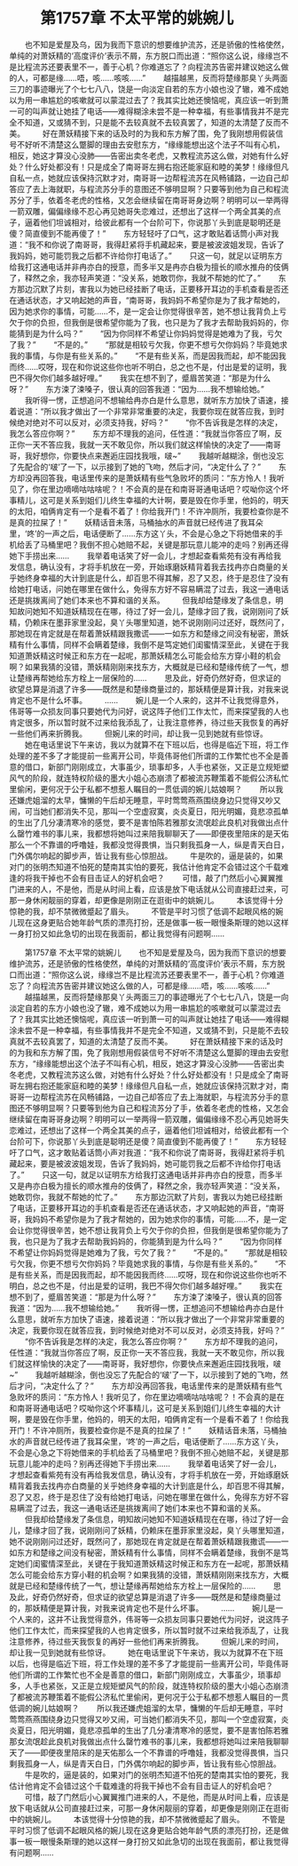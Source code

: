 # 　　第1757章 不太平常的姚婉儿
　　也不知是爱屋及乌，因为我而下意识的想要维护流苏，还是骄傲的性格使然，单纯的对萧妖精的‘高度评价’表示不屑，东方脱口而出道：“照你这么说，缘缘岂不是比程流苏还要表里不一，善于心机？你难道忘了？向程流苏告密并建议她这么做的人，可都是缘……唔，咳……咳咳……”
　　越描越黑，反而将楚缘那臭丫头两面三刀的事迹曝光了个七七八八，饶是一向淡定自若的东方小娘也没了辙，难不成她以为用一串尴尬的咳嗽就可以蒙混过去了？我其实比她还懊恼呢，真应该一听到萧一可的叫声就让她挂了电话——难得糊涂未尝不是一种幸福，有些事情我并不是完全不知道，又或猜不到，只是能不去较真就不去较真罢了，知道的太清楚了反而不美。
　　好在萧妖精接下来的话及时的为我和东方解了围，免了我刚想用假装信号不好听不清楚这么蹩脚的理由去安慰东方，“缘缘能想出这个法子不叫有心机，相反，她这才算没心没肺——告密出卖冬老虎，又教程流苏这么做，对她有什么好处？什么好处都没有！只是成全了南哥哥左拥右抱还能家庭和睦的美梦！缘缘但凡自私一点，她就应该保持沉默才对，南哥哥一边帮程流苏在风畅铺路，一边自己却答应了去上海就职，与程流苏分手的意图还不够明显啊？只要等到他为自己和程流苏分了手，依着冬老虎的性格，又怎会继续留在南哥哥身边啊？明明可以一举两得一箭双雕，偏偏缘缘不忍心再见她哥失恋难过，还想出了这样一个两全其美的点子，逼着他们坦诚相对，给彼此都有一个台阶可下，你说那丫头到底是聪明还是傻？简直傻到不能再傻了！”
　　东方轻轻吁了口气，这才敢贴着话筒小声对我道：“我不和你说了南哥哥，我得赶紧将手机藏起来，要是被波波姐发现，告诉了我妈妈，她可能罚我之后都不许给你打电话了。”
　　只这一句，就足以证明东方给我打这通电话并非冉亦白的授意，而多半又是冉亦白极为擅长的顺水推舟的伎俩了，释然之余，我亦轻声笑道：“没关系，她敢罚你，我就不帮她的忙了。”
　　东方那边沉默了片刻，害我以为她已经挂断了电话，正要移开耳边的手机查看是否还在通话状态，才又响起她的声音，“南哥哥，我妈妈不希望你是为了我才帮她的，因为她求你的事情，可能……不，是一定会让你觉得很辛苦，她不想让我背负上亏欠于你的负担，但我倒是很希望你能为了我，也只是为了我才去帮助我妈妈的，你能猜到是为什么吗？”
　　“因为你同样不希望让你妈妈觉得是她难为了我，亏欠了我？”
　　“不是的。”
　　“那就是相较亏欠我，你更不想亏欠你妈妈？毕竟她求我的事情，与你是有些关系的。”
　　“不是有些关系，而是因我而起，却不能因我而终……哎呀，现在和你说这些你也听不明白，总之也不是，付出是爱的证明，我巴不得欠你们越多越好哩。”
　　我实在想不到了，蹙眉苦笑道：“那是为什么呀？”
　　东方涑了涑嗓子，很认真的回答我道：“因为……我不想输给她。”
　　我听得一愣，正想追问不想输给冉亦白是什么意思，就听东方加快了语速，接着说道：“所以我才做出了一个非常非常重要的决定，我要你现在就答应我，到时候绝对绝对不可以反对，必须支持我，好吗？”
　　“你不告诉我是怎样的决定，我怎么答应你啊？”
　　东方却不理我的追问，任性道：“我就当你答应了啊，反正你一天不答应我，我就一天不敢见你，所以我们就这样愉快的决定了——南哥哥，我好想你，你要快点来邂逅庄园找我哦，啵~”
　　我越听越糊涂，倒也没忘了先配合的‘啵’了一下，以示接到了她的飞吻，然后才问，“决定什么了？”
　　东方却没再回答我，电话里传来的是萧妖精有些气急败坏的质问：“东方怜人！我听见了，你在里边嘀嘀咕咕啥呢？！不会真的是在和南哥哥通电话吧？哎呦你这个坏事精儿，这可是关系到姐们儿终生幸福的大计啊，要是毁在你手里，他妈的，明天的太阳，咱俩肯定有一个是看不着了！你给我开门！不许冲厕所，我要检查你是不是真的拉屎了！”
　　妖精话音未落，马桶抽水的声音就已经传进了我耳朵里，‘咚’的一声之后，电话便断了……东方这丫头，不会是心急之下将她借来的手机给丢了马桶里吧？我倒不担心她赔不起，关键是那玩意儿能冲的走吗？别再还得她下手捞出来……
　　我举着电话笑了好一会儿，才想起查看紫苑有没有再给我发信息，确认没有，才将手机放在一旁，开始琢磨妖精背着我去找冉亦白商量的关乎她终身幸福的大计到底是什么，却百思不得其解，忍了又忍，终于是忍住了没有给她打电话，问她在哪里在做什么，免得东方好不容易瞒混了过去，我这一通电话还是挑拨离间了她们本来也不算和谐的关系。
　　但我却给楚缘发了条信息，明知故问她知不知道妖精现在在哪，待过了好一会儿，楚缘才回了我，说刚刚问了妖精，仍赖床在墨菲家里没起，臭丫头哪里知道，她不说刚刚问过还好，既然问了，那她现在肯定就是在帮着萧妖精跟我撒谎——一如东方和楚缘之间没有秘密，萧妖精有什么事情，同样不会瞒着楚缘，我倒不是笃定她们闺蜜情深至此，关键在于我知道萧妖精这时候正和东方在一起呢，那萧妖精怎么可能会给东方穿小鞋的机会啊？如果我猜的没错，萧妖精刚刚来找东方，大概就是已经和楚缘传统了一气，想让楚缘再帮她给东方栓上一层保险的……
　　思及此，好奇仍然好奇，但求证的欲望总算是消退了许多——既然是和楚缘商量过的，那妖精便是算计我，对我来说肯定也不是什么坏事。
　　……
　　婉儿是一个人来的，这并不让我觉得意外，伟哥等一众损友同事只要她代为问好，说这阵子他们工作太忙，而来探望我的人也肯定很多，所以暂时就不过来给我添乱了，让我注意修养，待过些天我恢复的再好一些他们再来折腾我。
　　但婉儿来的时间，却让我一见到她就有些惊讶。
　　她在电话里说下午来访，我以为就算不在下班以后，也得是临近下班，将工作处理的差不多了才能提前一些离开公司，毕竟伟哥他们所谓的工作繁忙也不全是善意的借口，新部门刚刚成立，大事虽少，琐事却多，人手也紧张，又正是立规矩塑风气的阶段，就连特权阶级的墨大小姐心态崩溃了都被流苏鞭策着不能假公济私忙里偷闲，更何况于公于私都不想惹人瞩目的一贯低调的婉儿姑娘啊？
　　所以我还嫌虎姐溜的太早，慵懒的午后却无睡意，平时莺莺燕燕围绕身边只觉得又吵又闹，可当她们都消失不见，那叫一个空虚寂寞，炎炎夏日，阳光明媚，竟悲凉孤单的生出了几分凄清寒冷的感觉，要不是害怕陈若雅那女流氓趁此良机对我做出点什么罄竹难书的事儿来，我都想将她叫过来陪我聊聊天了——即便夜里陪床的是天佑那么一个不靠谱的呼噜娃，我都没觉得畏惧，当只剩我孤身一人，纵是青天白日，门外偶尔响起的脚步声，皆让我有些心惊胆战。
　　牛是吹的，逼是装的，如果对门的张明杰知道不怕死的楚南其实怕的要死，我估计他肯定不会错过这个千载难逢的将我干掉也不会有目击证人的好机会吧？
　　可惜，敲了门然后小心翼翼推门进来的人，不是他，而是从时间上看，应该是放下电话就从公司直接赶过来，可那一身休闲靓丽的穿着，却更像是刚刚正在逛街中的姚婉儿。
　　本该觉得十分惊艳的我，却不禁微微蹙起了眉头。
　　不管是平时习惯了低调不起眼风格的婉儿现在这身更贴合她年龄气质的漂亮打扮，还是做事一板一眼慢条斯理的她以这样一身打扮又如此急切的出现在我面前，都让我觉得有问题啊……

　　第1757章 不太平常的姚婉儿
　　也不知是爱屋及乌，因为我而下意识的想要维护流苏，还是骄傲的性格使然，单纯的对萧妖精的‘高度评价’表示不屑，东方脱口而出道：“照你这么说，缘缘岂不是比程流苏还要表里不一，善于心机？你难道忘了？向程流苏告密并建议她这么做的人，可都是缘……唔，咳……咳咳……”
　　越描越黑，反而将楚缘那臭丫头两面三刀的事迹曝光了个七七八八，饶是一向淡定自若的东方小娘也没了辙，难不成她以为用一串尴尬的咳嗽就可以蒙混过去了？我其实比她还懊恼呢，真应该一听到萧一可的叫声就让她挂了电话——难得糊涂未尝不是一种幸福，有些事情我并不是完全不知道，又或猜不到，只是能不去较真就不去较真罢了，知道的太清楚了反而不美。
　　好在萧妖精接下来的话及时的为我和东方解了围，免了我刚想用假装信号不好听不清楚这么蹩脚的理由去安慰东方，“缘缘能想出这个法子不叫有心机，相反，她这才算没心没肺——告密出卖冬老虎，又教程流苏这么做，对她有什么好处？什么好处都没有！只是成全了南哥哥左拥右抱还能家庭和睦的美梦！缘缘但凡自私一点，她就应该保持沉默才对，南哥哥一边帮程流苏在风畅铺路，一边自己却答应了去上海就职，与程流苏分手的意图还不够明显啊？只要等到他为自己和程流苏分了手，依着冬老虎的性格，又怎会继续留在南哥哥身边啊？明明可以一举两得一箭双雕，偏偏缘缘不忍心再见她哥失恋难过，还想出了这样一个两全其美的点子，逼着他们坦诚相对，给彼此都有一个台阶可下，你说那丫头到底是聪明还是傻？简直傻到不能再傻了！”
　　东方轻轻吁了口气，这才敢贴着话筒小声对我道：“我不和你说了南哥哥，我得赶紧将手机藏起来，要是被波波姐发现，告诉了我妈妈，她可能罚我之后都不许给你打电话了。”
　　只这一句，就足以证明东方给我打这通电话并非冉亦白的授意，而多半又是冉亦白极为擅长的顺水推舟的伎俩了，释然之余，我亦轻声笑道：“没关系，她敢罚你，我就不帮她的忙了。”
　　东方那边沉默了片刻，害我以为她已经挂断了电话，正要移开耳边的手机查看是否还在通话状态，才又响起她的声音，“南哥哥，我妈妈不希望你是为了我才帮她的，因为她求你的事情，可能……不，是一定会让你觉得很辛苦，她不想让我背负上亏欠于你的负担，但我倒是很希望你能为了我，也只是为了我才去帮助我妈妈的，你能猜到是为什么吗？”
　　“因为你同样不希望让你妈妈觉得是她难为了我，亏欠了我？”
　　“不是的。”
　　“那就是相较亏欠我，你更不想亏欠你妈妈？毕竟她求我的事情，与你是有些关系的。”
　　“不是有些关系，而是因我而起，却不能因我而终……哎呀，现在和你说这些你也听不明白，总之也不是，付出是爱的证明，我巴不得欠你们越多越好哩。”
　　我实在想不到了，蹙眉苦笑道：“那是为什么呀？”
　　东方涑了涑嗓子，很认真的回答我道：“因为……我不想输给她。”
　　我听得一愣，正想追问不想输给冉亦白是什么意思，就听东方加快了语速，接着说道：“所以我才做出了一个非常非常重要的决定，我要你现在就答应我，到时候绝对绝对不可以反对，必须支持我，好吗？”
　　“你不告诉我是怎样的决定，我怎么答应你啊？”
　　东方却不理我的追问，任性道：“我就当你答应了啊，反正你一天不答应我，我就一天不敢见你，所以我们就这样愉快的决定了——南哥哥，我好想你，你要快点来邂逅庄园找我哦，啵~”
　　我越听越糊涂，倒也没忘了先配合的‘啵’了一下，以示接到了她的飞吻，然后才问，“决定什么了？”
　　东方却没再回答我，电话里传来的是萧妖精有些气急败坏的质问：“东方怜人！我听见了，你在里边嘀嘀咕咕啥呢？！不会真的是在和南哥哥通电话吧？哎呦你这个坏事精儿，这可是关系到姐们儿终生幸福的大计啊，要是毁在你手里，他妈的，明天的太阳，咱俩肯定有一个是看不着了！你给我开门！不许冲厕所，我要检查你是不是真的拉屎了！”
　　妖精话音未落，马桶抽水的声音就已经传进了我耳朵里，‘咚’的一声之后，电话便断了……东方这丫头，不会是心急之下将她借来的手机给丢了马桶里吧？我倒不担心她赔不起，关键是那玩意儿能冲的走吗？别再还得她下手捞出来……
　　我举着电话笑了好一会儿，才想起查看紫苑有没有再给我发信息，确认没有，才将手机放在一旁，开始琢磨妖精背着我去找冉亦白商量的关乎她终身幸福的大计到底是什么，却百思不得其解，忍了又忍，终于是忍住了没有给她打电话，问她在哪里在做什么，免得东方好不容易瞒混了过去，我这一通电话还是挑拨离间了她们本来也不算和谐的关系。
　　但我却给楚缘发了条信息，明知故问她知不知道妖精现在在哪，待过了好一会儿，楚缘才回了我，说刚刚问了妖精，仍赖床在墨菲家里没起，臭丫头哪里知道，她不说刚刚问过还好，既然问了，那她现在肯定就是在帮着萧妖精跟我撒谎——一如东方和楚缘之间没有秘密，萧妖精有什么事情，同样不会瞒着楚缘，我倒不是笃定她们闺蜜情深至此，关键在于我知道萧妖精这时候正和东方在一起呢，那萧妖精怎么可能会给东方穿小鞋的机会啊？如果我猜的没错，萧妖精刚刚来找东方，大概就是已经和楚缘传统了一气，想让楚缘再帮她给东方栓上一层保险的……
　　思及此，好奇仍然好奇，但求证的欲望总算是消退了许多——既然是和楚缘商量过的，那妖精便是算计我，对我来说肯定也不是什么坏事。
　　……
　　婉儿是一个人来的，这并不让我觉得意外，伟哥等一众损友同事只要她代为问好，说这阵子他们工作太忙，而来探望我的人也肯定很多，所以暂时就不过来给我添乱了，让我注意修养，待过些天我恢复的再好一些他们再来折腾我。
　　但婉儿来的时间，却让我一见到她就有些惊讶。
　　她在电话里说下午来访，我以为就算不在下班以后，也得是临近下班，将工作处理的差不多了才能提前一些离开公司，毕竟伟哥他们所谓的工作繁忙也不全是善意的借口，新部门刚刚成立，大事虽少，琐事却多，人手也紧张，又正是立规矩塑风气的阶段，就连特权阶级的墨大小姐心态崩溃了都被流苏鞭策着不能假公济私忙里偷闲，更何况于公于私都不想惹人瞩目的一贯低调的婉儿姑娘啊？
　　所以我还嫌虎姐溜的太早，慵懒的午后却无睡意，平时莺莺燕燕围绕身边只觉得又吵又闹，可当她们都消失不见，那叫一个空虚寂寞，炎炎夏日，阳光明媚，竟悲凉孤单的生出了几分凄清寒冷的感觉，要不是害怕陈若雅那女流氓趁此良机对我做出点什么罄竹难书的事儿来，我都想将她叫过来陪我聊聊天了——即便夜里陪床的是天佑那么一个不靠谱的呼噜娃，我都没觉得畏惧，当只剩我孤身一人，纵是青天白日，门外偶尔响起的脚步声，皆让我有些心惊胆战。
　　牛是吹的，逼是装的，如果对门的张明杰知道不怕死的楚南其实怕的要死，我估计他肯定不会错过这个千载难逢的将我干掉也不会有目击证人的好机会吧？
　　可惜，敲了门然后小心翼翼推门进来的人，不是他，而是从时间上看，应该是放下电话就从公司直接赶过来，可那一身休闲靓丽的穿着，却更像是刚刚正在逛街中的姚婉儿。
　　本该觉得十分惊艳的我，却不禁微微蹙起了眉头。
　　不管是平时习惯了低调不起眼风格的婉儿现在这身更贴合她年龄气质的漂亮打扮，还是做事一板一眼慢条斯理的她以这样一身打扮又如此急切的出现在我面前，都让我觉得有问题啊……
